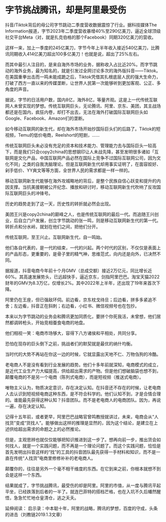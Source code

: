 # 字节挑战腾讯，却是阿里最受伤

抖音/Tiktok背后的母公司字节跳动二季度营收数据震惊了行业。据科技媒体The Information报道，字节2023年二季度营收暴增40%至290亿美刀，逼近全球顶级社交平台Meta（对，就是扎克伯格的那个Facebook）同期320亿美刀的营收。

这样一来，加上一季度的245亿美刀，字节今年上半年收入接近540亿美刀，比腾讯同期收入414亿美刀超出100多亿美刀！也就是说，超出了25%左右。

而其中最引人注目的，是来自海外市场的业务，据称收入占比近20%。而字节跳动的海外业务，最为知名的，就是引发过全网讨论多次的海外版抖音——Tiktok。在美国重拳出击而一鸣未能成跪之后，Tiktok凭借其扎根底层人民的强大生命力，打破了西方一直以来的传媒垄断，让世界人民第一次能够听到更加客观、公正、多角度的声音。

据说，字节的日活用户数，国内8亿，海外8亿，等量齐观。这是上一代传统互联网人未曾实现的梦想。传统互联网巨头，无论腾讯、阿里、京东、美团，其主战场都还是在国内，疯狂内卷，却打不出去，无法在海外打破国际互联网巨头如Google、Facebook、Amazon们的垄断。

如今移动互联网的新生代，却在海外市场开始抄国际巨头们的后路了。Tiktok的短视频，Temu的低价电商，Reelshort的短剧，…… 

传统互联网巨头未必没有充足的资本和技术能力、管理能力去与国际巨头一较高下，而是我们只会copy2china的思想钢印让人未战先降，甚至发明很多诸如「互联网是文化产品，中国互联网产品必然在国际上竞争不过国际互联网公司，因为文化不同」之类的自我洗脑理论。但是互联网新生代却用事实证明了，在面容姣好、剁手低价、YY爽文等等方面，全世界人民的需求都是一样一样的。

移动互联网新生代能够在海外攻城略地的背后，是整个民族自信心跃变和提升的内因支撑。当抗美援朝被公开纪念、播放和研讨时，移动互联网新生代吹响了反攻国际互联网巨头的冲锋号。

历史的趋势走到了这一天，历史性的转折就必然会出现。

美团王兴是copy2china的巅峰之人，也是传统互联网的最后一代。而追随王兴创业，后自立门户发展，创立字节跳动的张一鸣，则是移动互联网新生代的第一代。转折点和分水岭，就划在他们之间，把他们分开。

传统互联网，至王兴止。互联网新生代，自一鸣始。

他们各自代表的，是一代的结束，一代的兴起。两个时代的区别，不仅仅是表面上的产品形态，更重要的，是骨子里的精气神，思维范式，向内还是向外，已决然不同。

据报道，抖音电商今年前十个月GMV（总成交额）接近2万亿元，同比增长近60%。其高速发展势头，已远超快手，逼近京东，剑指阿里巴巴。淘宝天猫2022财年的GMV为8.3万亿，仅增长2%。其中2022年上半年，还出现了19年来首次下降。

阿里仍在王座，但已强敌环伺。前边看，京东枕戈待旦；后边看，拼多多紧追不舍；左边看，抖音正在斜刺；右边看，小红书、微信视频号也在包抄。

本来以为字节跳动的业务会和腾讯更加同质化，要拼个你死我活，未曾想，他们居然都调转枪头，开始竞相蚕食电商的地盘。

他们相视一笑：电商市场够大，容得下八方诸侯和平相处，共同分享。

恐怕在现存的巨头倒下之前，挑战者们的默契就是最优的纳什均衡。

当时代的大势不再站在你这一边的时候，它就显露出天地不仁、万物刍狗的冷酷。

老电商人不是没有看到行业发展的趋势。他们十多年前就深知，电商模式的成立，是近代工业生产力大幅提高，供给超出需求的产物。但是他们想破脑袋也想不到，颠覆电商的不是另一个电商（陈列式电商），而是短视频（推送式电商）。

唯物主义认为，物质决定意识，存在决定认知。在抖音还不存在的时候，让老电商人去认识到短视频电商这种东西，是不符合科学的。他们认知不到，才是合情合理的。谁能最先获得这种认知？抖音团队。而不是老电商人的电商团队。因为，再说一遍，存在决定认知。

记得十五年前，或者更早，阿里巴巴战略官曾鸣教授就讲过，未来，电商会从“人找货”变成“货找人”。能够做出这样的推理是显然的，因为这个结论，是建立在上述供给超出需求的命题之上的必然推论。

但是，主观思辨也就仅仅能够把知识推进到这一步了。想再向前一步，推出货会如何找人，就是一个实践问题，而不再是一个理论问题了。而这个实践问题，恰恰是首先发明出抖音这样的“找”的工具的抖音团队最先获得一手材料和知识，而不是一直在传统“人找货”电商里修修补补的老电商人。

颠覆你的，往往是另外一个毫不相干维度的东西。在它到来之前，你根本就想不到会是这样一个东西。

结果就成了，字节挑战腾讯，最受伤的却是阿里。阿里的市值，从一度与腾讯平起平坐，已经跌落到后者的一半了。就连巴菲特的搭档芒格，也在入坑不久后幡然醒悟，急急忙忙地仓皇清仓，逃之夭夭。


延伸阅读：
启示录：中本聪十年，阿里的战略，腾讯的梦想，百度的守成，头条的进击（刘教链2019.1.3文章）
